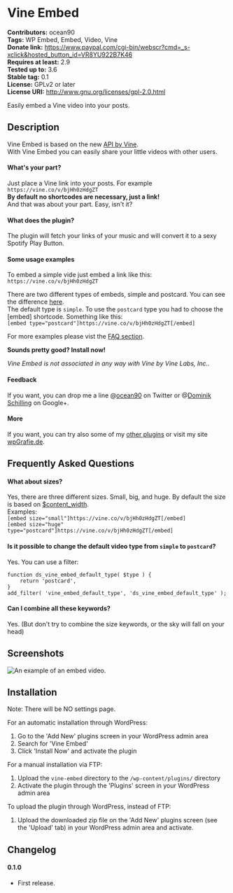 # Vine Embed  
**Contributors:** ocean90  
**Tags:** WP Embed, Embed, Video, Vine  
**Donate link:** <https://www.paypal.com/cgi-bin/webscr?cmd=_s-xclick&hosted_button_id=VR8YU922B7K46>  
**Requires at least:** 2.9  
**Tested up to:** 3.6  
**Stable tag:** 0.1  
**License:** GPLv2 or later  
**License URI:** <http://www.gnu.org/licenses/gpl-2.0.html>  
  
Easily embed a Vine video into your posts.  
  
  
## Description  
  
Vine Embed is based on the new [API by Vine](https://vine.co/blog/embed-vine-posts).  
With Vine Embed you can easily share your little videos with other users.  
  
#### What's your part?  
Just place a Vine link into your posts. For example `https://vine.co/v/bjHh0zHdgZT`  
**By default no shortcodes are necessary, just a link!**  
And that was about your part. Easy, isn't it?  
  
#### What does the plugin?  
The plugin will fetch your links of your music and will convert it to a sexy Spotify Play Button.  
  
#### Some usage examples  
To embed a simple vide just embed a link like this:  
`https://vine.co/v/bjHh0zHdgZT`  
  
There are two different types of embeds, simple and postcard. You can see the difference [here](https://vine.co/v/bjHh0zHdgZT/embed).  
The default type is `simple`. To use the `postcard` type you had to choose the [embed] shortcode. Something like this:  
`[embed type="postcard"]https://vine.co/v/bjHh0zHdgZT[/embed]`  
  
For more examples please vist the [FAQ section](http://wordpress.org/extend/plugins/spotify-embed/faq/).  
  
**Sounds pretty good? Install now!**  
  
*Vine Embed is not associated in any way with Vine by Vine Labs, Inc..*  
  
#### Feedback  
If you want, you can drop me a line @[ocean90](http://twitter.com/ocean90) on Twitter or @[Dominik Schilling](https://plus.google.com/101675293278434581718/) on Google+.  
  
#### More  
If you want, you can try also some of my [other plugins](http://profiles.wordpress.org/users/ocean90) or visit my site [wpGrafie.de](http://wpgrafie.de/).  
  
  
  
## Frequently Asked Questions  
  
#### What about sizes?  
Yes, there are three different sizes. Small, big, and huge. By default the size is based on [$content_width](http://codex.wordpress.org/Content_Width).  
Examples:  
`[embed size="small"]https://vine.co/v/bjHh0zHdgZT[/embed]`  
`[embed size="huge" type="postcard"]https://vine.co/v/bjHh0zHdgZT[/embed]`  
  
#### Is it possible to change the default video type from `simple` to `postcard`?  
Yes. You can use a filter:  
  
```  
function ds_vine_embed_default_type( $type ) {  
    return 'postcard',  
}  
add_filter( 'vine_embed_default_type', 'ds_vine_embed_default_type' );  
```  
  
#### Can I combine all these keywords?  
Yes. (But don't try to combine the size keywords, or the sky will fall on your head)  
  
  
  
## Screenshots  
  
![ An example of an embed video.](https://raw.github.com/ocean90/vine-embed/master/assets-wp-repo/screenshot-1.png)
  
  
## Installation  
  
Note: There will be NO settings page.  
  
For an automatic installation through WordPress:  
  
1. Go to the 'Add New' plugins screen in your WordPress admin area  
1. Search for 'Vine Embed'  
1. Click 'Install Now' and activate the plugin  
  
  
For a manual installation via FTP:  
  
1. Upload the `vine-embed` directory to the `/wp-content/plugins/` directory  
1. Activate the plugin through the 'Plugins' screen in your WordPress admin area  
  
  
To upload the plugin through WordPress, instead of FTP:  
  
1. Upload the downloaded zip file on the 'Add New' plugins screen (see the 'Upload' tab) in your WordPress admin area and activate.  
  
  
  
## Changelog  
  
#### 0.1.0  
* First release.

